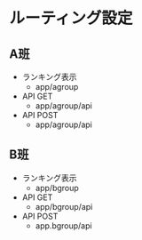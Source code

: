 # ルーティング設定  

## A班 

- ランキング表示  
  - app/agroup  
- API GET  
  - app/agroup/api
- API POST  
  - app/agroup/api 
  
## B班  
- ランキング表示  
  - app/bgroup  
- API GET  
  - app/bgroup/api
- API POST  
  - app.bgroup/api  